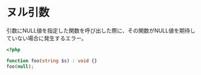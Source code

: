 # ヌル引数

引数にNULL値を指定した関数を呼び出した際に、その関数がNULL値を期待していない場合に発生するエラー。

```php
<?php

function foo(string $s) : void {}
foo(null);
```
